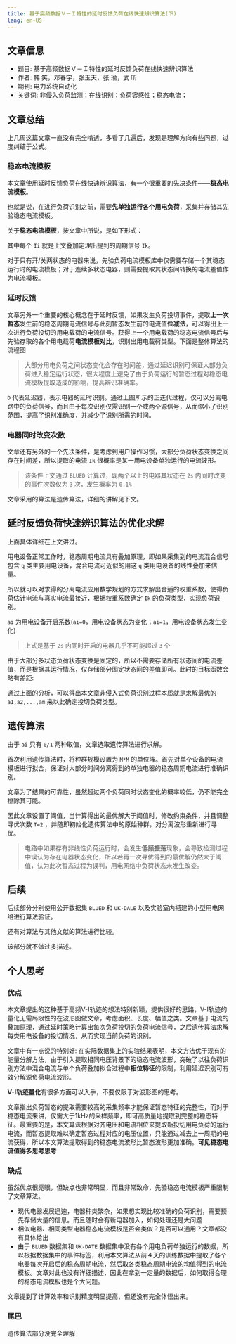 ```yaml
---
title: 基于高频数据Ｖ－Ｉ特性的延时反馈负荷在线快速辨识算法(下)
lang: en-US
---
```

## 文章信息
+ 题目: 基于高频数据Ｖ－Ｉ特性的延时反馈负荷在线快速辨识算法
+ 作者: 韩 笑，邓春宇，张玉天，张 瑜，武 昕
+ 期刊: 电力系统自动化
+ 关键词: 非侵入负荷监测；在线识别；负荷容感性；稳态电流；

## 文章总结
上几周这篇文章一直没有完全啃透，多看了几遍后，发现是理解方向有些问题，过度纠结于公式。
### 稳态电流模板
本文章使用延时反馈负荷在线快速辨识算法，有一个很重要的先决条件——**稳态电流模板**。

也就是说，在进行负荷识别之前，需要**先单独运行各个用电负荷**，采集并存储其先验稳态电流模板。

关于**稳态电流模板**，按文章中所说，是如下形式：

<template>
  <img :src="$withBase('/images/dianliumoban.png')" alt="叠加原理">
</template>

其中每个 `Ii` 就是上文叠加定理出提到的周期信号 `Ik`。

对于只有开/关两状态的电器来说，先验负荷电流模板库中仅需要存储一个其稳态运行时的电流模板；对于连续多状态电器，则需要提取其状态间转换的电流差值作为电流模板。

### 延时反馈

文章另外一个重要的核心概念在于延时反馈，如果发生负荷投切事件，提取**上一次暂态**发生前的稳态周期电流信号与此刻暂态发生前的电流值做**减法**，可以得出上一次进行负荷投切的用电载荷的电流信号。获得上一个用电载荷的稳态电流信号后与先验存取的各个用电载荷**电流模板对比**，识别出用电载荷类型。下面是整体算法的流程图

> 大部分用电负荷之间状态变化会存在时间差，通过延迟识别可保证大部分负荷进入稳定运行状态，很大程度上避免了由于负荷运行的暂态过程对稳态电流模板提取造成的影响，提高辨识准确率。

<template>
  <img :src="$withBase('/images/gaopinsuanfa.png')" alt="叠加原理">
</template>

`D` 代表延迟器，表示电器的延时识别。通过上图所示的正迭代过程，仅可以分离电路中的负荷信号，而且由于每次识别仅需识别一个或两个源信号，从而缩小了识别范围，提高了识别准确度，并减少了识别所需的时间。

### 电器同时改变次数

文章还有另外的一个先决条件，是考虑到用户操作习惯，大部分负荷状态变换之间存在时间差，所以提取的电流 `Ik` 很概率是某一用电设备单独运行的电流波形。

> 该条件上文通过 `BLUED` 计算过，现两个以上的电器其状态在 `2s` 内同时改变的事件次数仅为 `3` 次，发生概率为 `0.1%`


文章采用的算法是遗传算法，详细的讲解见下文。

## 延时反馈负荷快速辨识算法的优化求解

<template>
  <img :src="$withBase('/images/yanshifankui1.png')" alt="叠加原理">
</template>

上面具体详细在上文讲过。

用电设备正常工作时，稳态周期电流具有叠加原理，即如果采集到的电流混合信号包含 `q` 类主要用电设备，混合电流可近似的用这 `q` 类用电设备的线性叠加来估量。

所以就可以对求得的分离电流应用数学规划的方式求解出合适的权重系数，使得负荷估计电流与真实电流最接近，根据权重系数确定 `Ik` 的负荷类型，实现负荷识别。

<template>
  <img :src="$withBase('/images/yanshifankui2.png')" alt="叠加原理">
</template>

`ai` 为用电设备开启系数(`ai=0`，用电设备状态为变化；`ai=1`，用电设备状态发生变化)

> 上式是基于 `2s` 内同时开启的电器几乎不可能超过 `3` 个


由于大部分多状态负荷状态变换是固定的，所以不需要存储所有状态间的电流差值，而是根据其运行情况，仅存储部分固定状态间的差值即可。此时的目标函数会略有差距:

<template>
  <img :src="$withBase('/images/yanshifankui3.png')" alt="叠加原理">
</template>

通过上面的分析，可以得出本文章非侵入式负荷识别过程本质就是求解最优的 `a1,a2,...,am` 来以此确定投切负荷类型。

## 遗传算法
由于 `ai` 只有 `0/1` 两种取值，文章选取遗传算法进行求解。

首次利用遗传算法时，将种群规模设置为 `M*M` 的单位阵。首先对单个设备的电流模板进行拟合，保证对大部分时间分离得到的单独电器的稳态周期电流进行准确识别。

文章为了结果的可靠性，虽然超过两个负荷同时状态变化的概率较低，仍不能完全排除其可能。

因此文章设置了阈值，当计算得出的最优解大于阈值时，修改约束条件，并且调整寻优次数 `T=2` ，并随即初始化遗传算法中的原始种群，对分离波形重新进行寻优。 

<template>
  <img :src="$withBase('/images/yichuansuanfa1.png')" alt="叠加原理">
</template>

<template>
  <img :src="$withBase('/images/yichuansuanfa2.png')" alt="叠加原理">
</template>

> 电路中如果存有非线性负荷运行时，会发生**低频振荡**现象，会导致检测过程中误认为存在电器状态变化，所以若再一次寻优得到的最优解仍然大于阈值，认为此次暂态过程为误判，用电网络中负荷状态未发生改变。

## 后续
后续部分分别使用公开数据集 `BLUED` 和 `UK-DALE` 以及实验室内搭建的小型用电网络进行算法验证。 

还有对算法与其他文献的算法进行比较。

该部分就不做过多描述。


## 个人思考
### 优点
本文章提出的这种基于高频V-I轨迹的想法特别新颖，提供很好的思路，V-I轨迹的量化无需局限性的在波形图做文章，考虑面积、长度、幅值之类。文章基于电流的叠加原理，通过延时策略计算出每次负荷投切的负荷电流信号，之后遗传算法求解每类用电设备的投切情况，从而实现当前负荷的识别。

文章中有一点说的特别好: 在实际数据集上的实验结果表明，本文方法优于现有的能量分解方法，由于引入提取相同电压背景下的稳态电流波形，突破了以往负荷识别方法中混合电流与单个负荷叠加拟合过程中**相位特征**的限制，利用延迟识别可有效分解源负荷电流波形。

**V-I轨迹量化**有很多方面可以入手，不要仅限于对波形图的思考。

文章指出负荷暂态的提取需要较高的采集频率才能保证暂态特征的完整性，而对于稳态电流来讲，仅需大于1kHz的采样频率，即可高质量地提取到完整的稳态特征。最重要的是，本文算法根据对齐电压和电流相位来提取新投切用电负荷的运行电流，而暂态提取难以确定暂态过程对应的电压位置，只能通过减去上一周期的电流获得，所以本文算法提取得到的稳态电流波形比暂态波形更加准确。**可见稳态电流值得多思考思考**
### 缺点
虽然优点很亮眼，但缺点也非常明显，而且非常致命，先验稳态电流模板严重限制了文章算法。

+ 现代电器发展迅速，电器种类繁杂，如果想实现比较准确的负荷识别，需要预先存储大量的信息。而且随时会有新电器加入，如何处理还是大问题
+ 相似电器、相同类型电器稳态电流模板是否会类似？是否可以通用？文章都没有具体给出
+ 由于 `BLUED` 数据集和 `UK-DATE` 数据集中没有各个用电负荷单独运行的数据，所以根据数据集中的事件标签，利用本文算法从前４天的训练数据中提取了各个电器每次开启后的稳态周期电流，然后取各类稳态周期电流的均值得到的电流模板。文章对此也没有详细描述，因此在拿到一定量的数据后，如何取得合理的稳态电流模板也是个大问题。

文章提到了计算效率和识别精度明显提高，但还没有完全体悟出来。

### 尾巴
遗传算法部分没完全理解